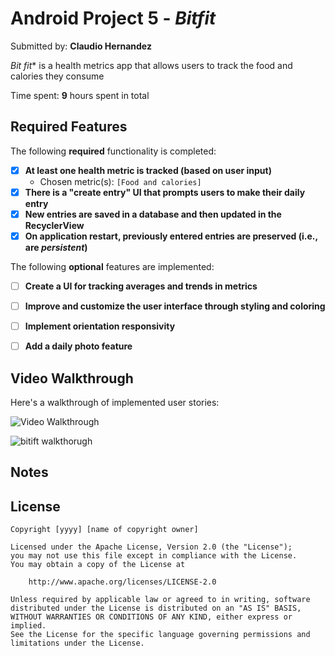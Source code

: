 # Android Project 5 - *Bitfit*

Submitted by: **Claudio Hernandez**

*Bit fit** is a health metrics app that allows users to track the food and calories they consume

Time spent: **9** hours spent in total

## Required Features

The following **required** functionality is completed:

- [x] **At least one health metric is tracked (based on user input)**
  - Chosen metric(s): `[Food and calories]`
- [x] **There is a "create entry" UI that prompts users to make their daily entry**
- [x] **New entries are saved in a database and then updated in the RecyclerView**
- [x] **On application restart, previously entered entries are preserved (i.e., are *persistent*)**
 
The following **optional** features are implemented:

- [ ] **Create a UI for tracking averages and trends in metrics**
- [ ] **Improve and customize the user interface through styling and coloring**
- [ ] **Implement orientation responsivity**
- [ ] **Add a daily photo feature**


## Video Walkthrough

Here's a walkthrough of implemented user stories:

<img src='http://i.imgur.com/link/to/your/gif/file.gif' title='Video Walkthrough' width='' alt='Video Walkthrough' />

![bitift walkthorugh](https://user-images.githubusercontent.com/101302200/228133734-2040837b-5e7a-4012-b9ee-bbf723408f5a.gif)


## Notes


## License

    Copyright [yyyy] [name of copyright owner]

    Licensed under the Apache License, Version 2.0 (the "License");
    you may not use this file except in compliance with the License.
    You may obtain a copy of the License at

        http://www.apache.org/licenses/LICENSE-2.0

    Unless required by applicable law or agreed to in writing, software
    distributed under the License is distributed on an "AS IS" BASIS,
    WITHOUT WARRANTIES OR CONDITIONS OF ANY KIND, either express or implied.
    See the License for the specific language governing permissions and
    limitations under the License.
